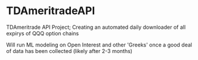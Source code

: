 # TDAmeritradeAPI
TDAmeritrade API Project; Creating an automated daily downloader of all expirys of QQQ option chains

Will run ML modeling on Open Interest and other 'Greeks' once a good deal of data has been collected (likely after 2-3 months)
